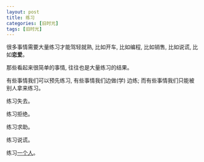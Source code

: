 ```yaml
---
layout: post
title: 练习
categories: [旧时光]
tags: [旧时光]
---
```


很多事情需要大量练习才能驾轻就熟, 比如开车, 比如编程, 比如销售, 比如说谎, 比如**恋爱**。

那些看起来很简单的事情, 往往也是大量练习的结果。

有些事情我们可以预先练习, 有些事情我们边做(学) 边练; 而有些事情我们只能被别人拿来练习。

练习失去。

练习拒绝。

练习求助。

练习说谎。

练习[一个人]()。

